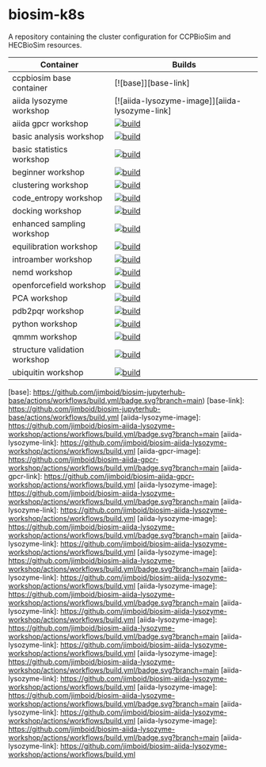 # biosim-k8s
A repository containing the cluster configuration for CCPBioSim and HECBioSim resources.


| Container | Builds |
| -------- | ------- |
| ccpbiosim base container | [![base]][base-link] |
| aiida lysozyme workshop | [![aiida-lysozyme-image]][aiida-lysozyme-link] |
| aiida gpcr workshop | [![build](https://github.com/jimboid/biosim-aiida-gpcr-workshop/actions/workflows/build.yml/badge.svg?branch=main)](https://github.com/jimboid/biosim-aiida-gpcr-workshop/actions/workflows/build.yml) |
| basic analysis workshop | [![build](https://github.com/jimboid/biosim-basic-analysis-workshop/actions/workflows/build.yml/badge.svg?branch=main)](https://github.com/jimboid/biosim-basic-analysis-workshop/actions/workflows/build.yml) |
| basic statistics workshop | [![build](https://github.com/jimboid/biosim-basic-statistics-workshop/actions/workflows/build.yml/badge.svg?branch=main)](https://github.com/jimboid/biosim-basic-statistics-workshop/actions/workflows/build.yml) |
| beginner workshop | [![build](https://github.com/jimboid/biosim-beginners-workshop/actions/workflows/build.yml/badge.svg?branch=main)](https://github.com/jimboid/biosim-beginners-workshop/actions/workflows/build.yml) |
| clustering workshop | [![build](https://github.com/jimboid/biosim-clustering-workshop/actions/workflows/build.yml/badge.svg?branch=main)](https://github.com/jimboid/biosim-clustering-workshop/actions/workflows/build.yml) |
| code_entropy workshop | [![build](https://github.com/jimboid/biosim-codeentropy-workshop/actions/workflows/build.yml/badge.svg?branch=main)](https://github.com/jimboid/biosim-codeentropy-workshop/actions/workflows/build.yml) |
| docking workshop | [![build](https://github.com/jimboid/biosim-docking-workshop/actions/workflows/build.yml/badge.svg?branch=main)](https://github.com/jimboid/biosim-docking-workshop/actions/workflows/build.yml) |
| enhanced sampling workshop | [![build](https://github.com/jimboid/biosim-enhanced-sampling-workshop/actions/workflows/build.yml/badge.svg?branch=main)](https://github.com/jimboid/biosim-enhanced-sampling-workshop/actions/workflows/build.yml) |
| equilibration workshop | [![build](https://github.com/jimboid/biosim-equilibration-workshop/actions/workflows/build.yml/badge.svg)](https://github.com/jimboid/biosim-equilibration-workshop/actions/workflows/build.yml) |
| introamber workshop | [![build](https://github.com/jimboid/biosim-introamber-workshop/actions/workflows/build.yml/badge.svg?branch=main)](https://github.com/jimboid/biosim-introamber-workshop/actions/workflows/build.yml) |
| nemd workshop | [![build](https://github.com/jimboid/biosim-nemd-workshop/actions/workflows/build.yml/badge.svg?branch=main)](https://github.com/jimboid/biosim-nemd-workshop/actions/workflows/build.yml) |
| openforcefield workshop | [![build](https://github.com/jimboid/biosim-openff-workshop/actions/workflows/build.yml/badge.svg?branch=main)](https://github.com/jimboid/biosim-openff-workshop/actions/workflows/build.yml) |
| PCA workshop | [![build](https://github.com/jimboid/biosim-pca-workshop/actions/workflows/build.yml/badge.svg?branch=main)](https://github.com/jimboid/biosim-pca-workshop/actions/workflows/build.yml) |
| pdb2pqr workshop | [![build](https://github.com/jimboid/biosim-pdb2pqr-workshop/actions/workflows/build.yml/badge.svg?branch=main)](https://github.com/jimboid/biosim-pdb2pqr-workshop/actions/workflows/build.yml) |
| python workshop | [![build](https://github.com/jimboid/biosim-python-workshop/actions/workflows/build.yml/badge.svg?branch=main)](https://github.com/jimboid/biosim-python-workshop/actions/workflows/build.yml) |
| qmmm workshop | [![build](https://github.com/jimboid/biosim-qmmm-workshop/actions/workflows/build.yml/badge.svg?branch=main)](https://github.com/jimboid/biosim-qmmm-workshop/actions/workflows/build.yml) |
| structure validation workshop | [![build](https://github.com/jimboid/biosim-structure-validation-workshop/actions/workflows/build.yml/badge.svg?branch=main)](https://github.com/jimboid/biosim-structure-validation-workshop/actions/workflows/build.yml) |
| ubiquitin workshop | [![build](https://github.com/jimboid/biosim-ubiquitin-analysis-workshop/actions/workflows/build.yml/badge.svg?branch=main)](https://github.com/jimboid/biosim-ubiquitin-analysis-workshop/actions/workflows/build.yml) |


[base]: https://github.com/jimboid/biosim-jupyterhub-base/actions/workflows/build.yml/badge.svg?branch=main)
[base-link]:  https://github.com/jimboid/biosim-jupyterhub-base/actions/workflows/build.yml
[aiida-lysozyme-image]: https://github.com/jimboid/biosim-aiida-lysozyme-workshop/actions/workflows/build.yml/badge.svg?branch=main
[aiida-lysozyme-link]: https://github.com/jimboid/biosim-aiida-lysozyme-workshop/actions/workflows/build.yml
[aiida-gpcr-image]: https://github.com/jimboid/biosim-aiida-gpcr-workshop/actions/workflows/build.yml/badge.svg?branch=main
[aiida-gpcr-link]: https://github.com/jimboid/biosim-aiida-gpcr-workshop/actions/workflows/build.yml
[aiida-lysozyme-image]: https://github.com/jimboid/biosim-aiida-lysozyme-workshop/actions/workflows/build.yml/badge.svg?branch=main
[aiida-lysozyme-link]: https://github.com/jimboid/biosim-aiida-lysozyme-workshop/actions/workflows/build.yml
[aiida-lysozyme-image]: https://github.com/jimboid/biosim-aiida-lysozyme-workshop/actions/workflows/build.yml/badge.svg?branch=main
[aiida-lysozyme-link]: https://github.com/jimboid/biosim-aiida-lysozyme-workshop/actions/workflows/build.yml
[aiida-lysozyme-image]: https://github.com/jimboid/biosim-aiida-lysozyme-workshop/actions/workflows/build.yml/badge.svg?branch=main
[aiida-lysozyme-link]: https://github.com/jimboid/biosim-aiida-lysozyme-workshop/actions/workflows/build.yml
[aiida-lysozyme-image]: https://github.com/jimboid/biosim-aiida-lysozyme-workshop/actions/workflows/build.yml/badge.svg?branch=main
[aiida-lysozyme-link]: https://github.com/jimboid/biosim-aiida-lysozyme-workshop/actions/workflows/build.yml
[aiida-lysozyme-image]: https://github.com/jimboid/biosim-aiida-lysozyme-workshop/actions/workflows/build.yml/badge.svg?branch=main
[aiida-lysozyme-link]: https://github.com/jimboid/biosim-aiida-lysozyme-workshop/actions/workflows/build.yml
[aiida-lysozyme-image]: https://github.com/jimboid/biosim-aiida-lysozyme-workshop/actions/workflows/build.yml/badge.svg?branch=main
[aiida-lysozyme-link]: https://github.com/jimboid/biosim-aiida-lysozyme-workshop/actions/workflows/build.yml
[aiida-lysozyme-image]: https://github.com/jimboid/biosim-aiida-lysozyme-workshop/actions/workflows/build.yml/badge.svg?branch=main
[aiida-lysozyme-link]: https://github.com/jimboid/biosim-aiida-lysozyme-workshop/actions/workflows/build.yml
[aiida-lysozyme-image]: https://github.com/jimboid/biosim-aiida-lysozyme-workshop/actions/workflows/build.yml/badge.svg?branch=main
[aiida-lysozyme-link]: https://github.com/jimboid/biosim-aiida-lysozyme-workshop/actions/workflows/build.yml


